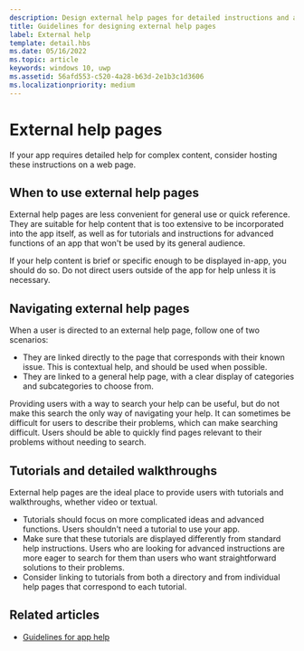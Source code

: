 ```yaml
---
description: Design external help pages for detailed instructions and advice about your app.
title: Guidelines for designing external help pages
label: External help
template: detail.hbs
ms.date: 05/16/2022
ms.topic: article
keywords: windows 10, uwp
ms.assetid: 56afd553-c520-4a28-b63d-2e1b3c1d3606
ms.localizationpriority: medium
---
```


# External help pages

If your app requires detailed help for complex content, consider hosting these instructions on a web page.

## When to use external help pages

External help pages are less convenient for general use or quick reference. They are suitable for help content that is too extensive to be incorporated into the app itself, as well as for tutorials and instructions for advanced functions of an app that won't be used by its general audience.

If your help content is brief or specific enough to be displayed in-app, you should do so. Do not direct users outside of the app for help unless it is necessary.

## Navigating external help pages

When a user is directed to an external help page, follow one of two scenarios:

- They are linked directly to the page that corresponds with their known issue. This is contextual help, and should be used when possible.
- They are linked to a general help page, with a clear display of categories and subcategories to choose from.

Providing users with a way to search your help can be useful, but do not make this search the only way of navigating your help. It can sometimes be difficult for users to describe their problems, which can make searching difficult. Users should be able to quickly find pages relevant to their problems without needing to search.

## Tutorials and detailed walkthroughs

External help pages are the ideal place to provide users with tutorials and walkthroughs, whether video or textual.

- Tutorials should focus on more complicated ideas and advanced functions. Users shouldn't need a tutorial to use your app.
- Make sure that these tutorials are displayed differently from standard help instructions. Users who are looking for advanced instructions are more eager to search for them than users who want straightforward solutions to their problems.
- Consider linking to tutorials from both a directory and from individual help pages that correspond to each tutorial.

## Related articles

- [Guidelines for app help](guidelines-for-app-help.md)
